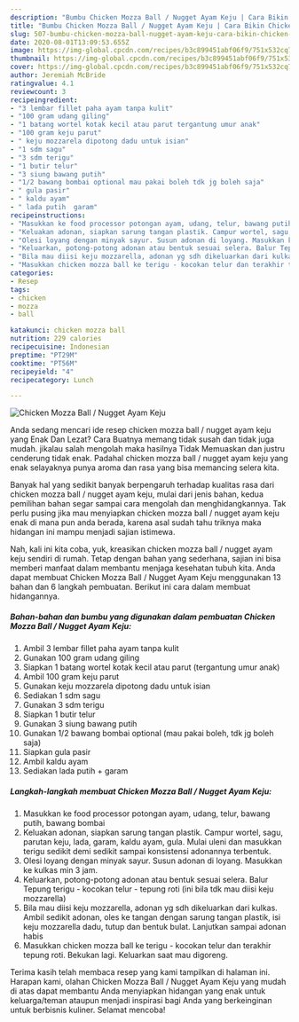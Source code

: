 ```yaml
---
description: "Bumbu Chicken Mozza Ball / Nugget Ayam Keju | Cara Bikin Chicken Mozza Ball / Nugget Ayam Keju Yang Paling Enak"
title: "Bumbu Chicken Mozza Ball / Nugget Ayam Keju | Cara Bikin Chicken Mozza Ball / Nugget Ayam Keju Yang Paling Enak"
slug: 507-bumbu-chicken-mozza-ball-nugget-ayam-keju-cara-bikin-chicken-mozza-ball-nugget-ayam-keju-yang-paling-enak
date: 2020-08-01T13:09:53.655Z
image: https://img-global.cpcdn.com/recipes/b3c899451abf06f9/751x532cq70/chicken-mozza-ball-nugget-ayam-keju-foto-resep-utama.jpg
thumbnail: https://img-global.cpcdn.com/recipes/b3c899451abf06f9/751x532cq70/chicken-mozza-ball-nugget-ayam-keju-foto-resep-utama.jpg
cover: https://img-global.cpcdn.com/recipes/b3c899451abf06f9/751x532cq70/chicken-mozza-ball-nugget-ayam-keju-foto-resep-utama.jpg
author: Jeremiah McBride
ratingvalue: 4.1
reviewcount: 3
recipeingredient:
- "3 lembar fillet paha ayam tanpa kulit"
- "100 gram udang giling"
- "1 batang wortel kotak kecil atau parut tergantung umur anak"
- "100 gram keju parut"
- " keju mozzarela dipotong dadu untuk isian"
- "1 sdm sagu"
- "3 sdm terigu"
- "1 butir telur"
- "3 siung bawang putih"
- "1/2 bawang bombai optional mau pakai boleh tdk jg boleh saja"
- " gula pasir"
- " kaldu ayam"
- " lada putih  garam"
recipeinstructions:
- "Masukkan ke food processor potongan ayam, udang, telur, bawang putih, bawang bombai"
- "Keluakan adonan, siapkan sarung tangan plastik. Campur wortel, sagu, parutan keju, lada, garam, kaldu ayam, gula. Mulai uleni dan masukkan terigu sedikit demi sedikit sampai konsistensi adonannya terbentuk."
- "Olesi loyang dengan minyak sayur. Susun adonan di loyang. Masukkan ke kulkas min 3 jam."
- "Keluarkan, potong-potong adonan atau bentuk sesuai selera. Balur Tepung terigu - kocokan telur - tepung roti (ini bila tdk mau diisi keju mozzarella)"
- "Bila mau diisi keju mozzarella, adonan yg sdh dikeluarkan dari kulkas. Ambil sedikit adonan, oles ke tangan dengan sarung tangan plastik, isi keju mozzarella dadu, tutup dan bentuk bulat. Lanjutkan sampai adonan habis"
- "Masukkan chicken mozza ball ke terigu - kocokan telur dan terakhir tepung roti. Bekukan lagi. Keluarkan saat mau digoreng."
categories:
- Resep
tags:
- chicken
- mozza
- ball

katakunci: chicken mozza ball 
nutrition: 229 calories
recipecuisine: Indonesian
preptime: "PT29M"
cooktime: "PT56M"
recipeyield: "4"
recipecategory: Lunch

---
```



![Chicken Mozza Ball / Nugget Ayam Keju](https://img-global.cpcdn.com/recipes/b3c899451abf06f9/751x532cq70/chicken-mozza-ball-nugget-ayam-keju-foto-resep-utama.jpg)

Anda sedang mencari ide resep chicken mozza ball / nugget ayam keju yang Enak Dan Lezat? Cara Buatnya memang tidak susah dan tidak juga mudah. jikalau salah mengolah maka hasilnya Tidak Memuaskan dan justru cenderung tidak enak. Padahal chicken mozza ball / nugget ayam keju yang enak selayaknya punya aroma dan rasa yang bisa memancing selera kita.



Banyak hal yang sedikit banyak berpengaruh terhadap kualitas rasa dari chicken mozza ball / nugget ayam keju, mulai dari jenis bahan, kedua pemilihan bahan segar sampai cara mengolah dan menghidangkannya. Tak perlu pusing jika mau menyiapkan chicken mozza ball / nugget ayam keju enak di mana pun anda berada, karena asal sudah tahu triknya maka hidangan ini mampu menjadi sajian istimewa.


Nah, kali ini kita coba, yuk, kreasikan chicken mozza ball / nugget ayam keju sendiri di rumah. Tetap dengan bahan yang sederhana, sajian ini bisa memberi manfaat dalam membantu menjaga kesehatan tubuh kita. Anda dapat membuat Chicken Mozza Ball / Nugget Ayam Keju menggunakan 13 bahan dan 6 langkah pembuatan. Berikut ini cara dalam membuat hidangannya.

<!--inarticleads1-->

##### Bahan-bahan dan bumbu yang digunakan dalam pembuatan Chicken Mozza Ball / Nugget Ayam Keju:

1. Ambil 3 lembar fillet paha ayam tanpa kulit
1. Gunakan 100 gram udang giling
1. Siapkan 1 batang wortel kotak kecil atau parut (tergantung umur anak)
1. Ambil 100 gram keju parut
1. Gunakan  keju mozzarela dipotong dadu untuk isian
1. Sediakan 1 sdm sagu
1. Gunakan 3 sdm terigu
1. Siapkan 1 butir telur
1. Gunakan 3 siung bawang putih
1. Gunakan 1/2 bawang bombai optional (mau pakai boleh, tdk jg boleh saja)
1. Siapkan  gula pasir
1. Ambil  kaldu ayam
1. Sediakan  lada putih + garam




<!--inarticleads2-->

##### Langkah-langkah membuat Chicken Mozza Ball / Nugget Ayam Keju:

1. Masukkan ke food processor potongan ayam, udang, telur, bawang putih, bawang bombai
1. Keluakan adonan, siapkan sarung tangan plastik. Campur wortel, sagu, parutan keju, lada, garam, kaldu ayam, gula. Mulai uleni dan masukkan terigu sedikit demi sedikit sampai konsistensi adonannya terbentuk.
1. Olesi loyang dengan minyak sayur. Susun adonan di loyang. Masukkan ke kulkas min 3 jam.
1. Keluarkan, potong-potong adonan atau bentuk sesuai selera. Balur Tepung terigu - kocokan telur - tepung roti (ini bila tdk mau diisi keju mozzarella)
1. Bila mau diisi keju mozzarella, adonan yg sdh dikeluarkan dari kulkas. Ambil sedikit adonan, oles ke tangan dengan sarung tangan plastik, isi keju mozzarella dadu, tutup dan bentuk bulat. Lanjutkan sampai adonan habis
1. Masukkan chicken mozza ball ke terigu - kocokan telur dan terakhir tepung roti. Bekukan lagi. Keluarkan saat mau digoreng.




Terima kasih telah membaca resep yang kami tampilkan di halaman ini. Harapan kami, olahan Chicken Mozza Ball / Nugget Ayam Keju yang mudah di atas dapat membantu Anda menyiapkan hidangan yang enak untuk keluarga/teman ataupun menjadi inspirasi bagi Anda yang berkeinginan untuk berbisnis kuliner. Selamat mencoba!
